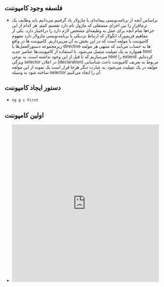 ## فلسفه وجود کامپوننت

- براساس آنچه از برنامه‌نویسی پیمانه‌ای یا ماژولار یاد گرفتیم می‌دانیم باید وظایف یک نرم‌افزار را بین اجزای مستقلی که ماژول نام دارد تقسیم کنیم. هر کدام از این جزءها تمام آنچه برای عمل به وظیفه‌ای مشخص لازم دارد را دراختیار دارد. یکی از مفاهیم فریم‌ورک انگولار که ارتباط نزدیکی با برنامه‌نویسی ماژولار دارد مفهوم کامپوننت یا مولفه است که در این بخش به آن می‌پردازیم. کامپوننت ها در واقع زیرمجموعه دستورالعمل‌ها یا directive ها به حساب می‌آیند که منتهی هر مولفه همواره به یک تمپلیت متصل می‌شود. با استفاده از کامپوننت‌ها عناصر جدید html می‌سازیم که تا قبل از این وجود نداشته است. به نوعی html را extend کرده‌ایم. ویژگی selector در اعلان (declaration) مربوط به تعریف کامپوننت باعث شناسایی مولفه در یک تمپلیت می‌شود. به عبارت دیگر هرجا قرار است یک نمونه از این مولفه ساخته شود به وسیله selector آن را ایجاد می‌کنیم.

## دستور ایجاد کامپوننت

- ```bash
  ng g c First
  ```

## اولین کامپوننت

- <iframe height="512" style="width: 100%;" frameborder="no" loading="lazy" allowtransparency="true" allowfullscreen="true" src="https://stackblitz.com/edit/angular-ivy-first-component?ctl=1&embed=1&file=src/app/app.component.html"></iframe>
